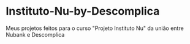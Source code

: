 # Instituto-Nu-by-Descomplica
Meus projetos feitos para o curso "Projeto Instituto Nu" da união entre Nubank e Descomplica
